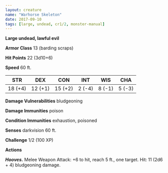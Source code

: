 ```yaml
---
layout: creature
name: "Warhorse Skeleton"
date: 2017-09-10
tags: [large, undead, cr1/2, monster-manual]
---
```


**Large undead, lawful evil**

**Armor Class** 13 (barding scraps)

**Hit Points** 22 (3d10+6)

**Speed** 60 ft.

|   STR   |   DEX   |   CON   |   INT   |   WIS   |   CHA   |
|:-----:|:-----:|:-----:|:-----:|:-----:|:-----:|
| 18 (+4) | 12 (+1) | 15 (+2) | 2 (-4) | 8 (-1) | 5 (-3) |

**Damage Vulnerabilities** bludgeoning

**Damage Immunities** poison

**Condition Immunities** exhaustion, poisoned

**Senses** darkvision 60 ft.

**Challenge** 1/2 (100 XP)

**Actions**

***Hooves.*** Melee Weapon Attack: +6 to hit, reach 5 ft., one target. Hit: 11 (2d6 + 4) bludgeoning damage.

